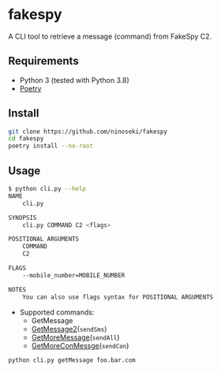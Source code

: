 # fakespy

A CLI tool to retrieve a message (command) from FakeSpy C2.

## Requirements

- Python 3 (tested with Python 3.8)
- [Poetry](https://python-poetry.org/)

## Install

```bash
git clone https://github.com/ninoseki/fakespy
cd fakespy
poetry install --no-root
```

## Usage

```bash
$ python cli.py --help
NAME
    cli.py

SYNOPSIS
    cli.py COMMAND C2 <flags>

POSITIONAL ARGUMENTS
    COMMAND
    C2

FLAGS
    --mobile_number=MOBILE_NUMBER

NOTES
    You can also use flags syntax for POSITIONAL ARGUMENTS
```

- Supported commands:
  - GetMessage
  - [GetMessage2](https://github.com/ninoseki/fakespy/wiki#getmessage2)(`sendSms`)
  - [GetMoreMessage](https://github.com/ninoseki/fakespy/wiki#getmoremessage)(`sendAll`)
  - [GetMoreConMessge](https://github.com/ninoseki/fakespy/wiki#getmoreconmessage)(`sendCon`)

```bash
python cli.py getMessage foo.bar.com
```

